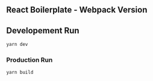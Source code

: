 ## React Boilerplate - Webpack Version

## Developement Run

```bash
yarn dev

```

### Production Run

```bash
yarn build
```
